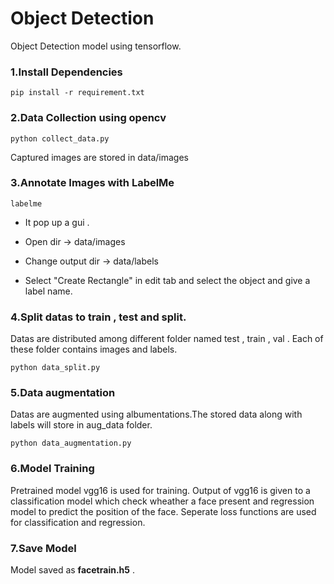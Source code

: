 
# Object Detection
Object Detection model using tensorflow.

### 1.Install Dependencies
    pip install -r requirement.txt

### 2.Data Collection using opencv
    python collect_data.py
Captured images are stored in data/images

### 3.Annotate Images with LabelMe
    labelme
- It pop up a gui .

- Open dir -> data/images

- Change output dir -> data/labels

- Select "Create Rectangle" in edit tab and select the object and give a label name.

### 4.Split datas to train , test and split.
Datas are distributed among different folder named test , train , val . Each of these folder contains images and labels.
    
    python data_split.py

### 5.Data augmentation
Datas are augmented using albumentations.The stored data along with labels will store in aug_data folder.
    
    python data_augmentation.py

### 6.Model Training
Pretrained model vgg16 is used for training. Output of vgg16 is given to a classification model which check wheather a face present and regression model to predict the position of the face.
Seperate loss functions are used for classification and regression.

### 7.Save Model
Model saved as __facetrain.h5__ .